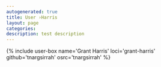 ```yaml
---
autogenerated: true
title: User ›Harris
layout: page
categories: 
description: test description
---
```


{% include user-box name='Grant Harris' loci='grant-harris' github='tnargsirrah' osrc='tnargsirrah' %}
